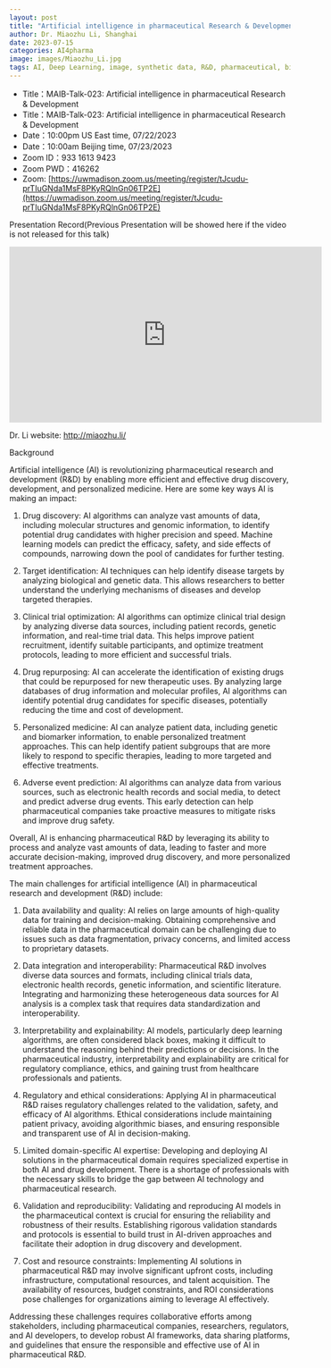 ```yaml
---
layout: post
title: "Artificial intelligence in pharmaceutical Research & Development"
author: Dr. Miaozhu Li, Shanghai
date: 2023-07-15
categories: AI4pharma
image: images/Miaozhu_Li.jpg
tags: AI, Deep Learning, image, synthetic data, R&D, pharmaceutical, biomedicine, AI4pharma
---
```


- Title：MAIB-Talk-023: Artificial intelligence in pharmaceutical Research & Development
- Title：MAIB-Talk-023: Artificial intelligence in pharmaceutical Research & Development
- Date：10:00pm US East time, 07/22/2023
- Date：10:00am Beijing time, 07/23/2023
- Zoom  ID：933 1613 9423
- Zoom PWD：416262
- Zoom: [https://uwmadison.zoom.us/meeting/register/tJcudu-prTIuGNda1MsF8PKyRQlnGn06TP2E](https://uwmadison.zoom.us/meeting/register/tJcudu-prTIuGNda1MsF8PKyRQlnGn06TP2E)

Presentation Record(Previous Presentation will be showed here if the video is not released for this talk)

<p align="center">
<iframe width="560" height="315" src="https://www.youtube.com/embed/YC1GhRFNs8U" title="YouTube video player" frameborder="0" allow="accelerometer; autoplay; clipboard-write; encrypted-media; gyroscope; picture-in-picture" allowfullscreen></iframe>
</p>

Dr. Li website: http://miaozhu.li/

Background

Artificial intelligence (AI) is revolutionizing pharmaceutical research and development (R&D) by enabling more efficient and effective drug discovery, development, and personalized medicine. Here are some key ways AI is making an impact:

1. Drug discovery: AI algorithms can analyze vast amounts of data, including molecular structures and genomic information, to identify potential drug candidates with higher precision and speed. Machine learning models can predict the efficacy, safety, and side effects of compounds, narrowing down the pool of candidates for further testing.

2. Target identification: AI techniques can help identify disease targets by analyzing biological and genetic data. This allows researchers to better understand the underlying mechanisms of diseases and develop targeted therapies.

3. Clinical trial optimization: AI algorithms can optimize clinical trial design by analyzing diverse data sources, including patient records, genetic information, and real-time trial data. This helps improve patient recruitment, identify suitable participants, and optimize treatment protocols, leading to more efficient and successful trials.

4. Drug repurposing: AI can accelerate the identification of existing drugs that could be repurposed for new therapeutic uses. By analyzing large databases of drug information and molecular profiles, AI algorithms can identify potential drug candidates for specific diseases, potentially reducing the time and cost of development.

5. Personalized medicine: AI can analyze patient data, including genetic and biomarker information, to enable personalized treatment approaches. This can help identify patient subgroups that are more likely to respond to specific therapies, leading to more targeted and effective treatments.

6. Adverse event prediction: AI algorithms can analyze data from various sources, such as electronic health records and social media, to detect and predict adverse drug events. This early detection can help pharmaceutical companies take proactive measures to mitigate risks and improve drug safety.

Overall, AI is enhancing pharmaceutical R&D by leveraging its ability to process and analyze vast amounts of data, leading to faster and more accurate decision-making, improved drug discovery, and more personalized treatment approaches.

The main challenges for artificial intelligence (AI) in pharmaceutical research and development (R&D) include:

1. Data availability and quality: AI relies on large amounts of high-quality data for training and decision-making. Obtaining comprehensive and reliable data in the pharmaceutical domain can be challenging due to issues such as data fragmentation, privacy concerns, and limited access to proprietary datasets.

2. Data integration and interoperability: Pharmaceutical R&D involves diverse data sources and formats, including clinical trials data, electronic health records, genetic information, and scientific literature. Integrating and harmonizing these heterogeneous data sources for AI analysis is a complex task that requires data standardization and interoperability.

3. Interpretability and explainability: AI models, particularly deep learning algorithms, are often considered black boxes, making it difficult to understand the reasoning behind their predictions or decisions. In the pharmaceutical industry, interpretability and explainability are critical for regulatory compliance, ethics, and gaining trust from healthcare professionals and patients.

4. Regulatory and ethical considerations: Applying AI in pharmaceutical R&D raises regulatory challenges related to the validation, safety, and efficacy of AI algorithms. Ethical considerations include maintaining patient privacy, avoiding algorithmic biases, and ensuring responsible and transparent use of AI in decision-making.

5. Limited domain-specific AI expertise: Developing and deploying AI solutions in the pharmaceutical domain requires specialized expertise in both AI and drug development. There is a shortage of professionals with the necessary skills to bridge the gap between AI technology and pharmaceutical research.

6. Validation and reproducibility: Validating and reproducing AI models in the pharmaceutical context is crucial for ensuring the reliability and robustness of their results. Establishing rigorous validation standards and protocols is essential to build trust in AI-driven approaches and facilitate their adoption in drug discovery and development.

7. Cost and resource constraints: Implementing AI solutions in pharmaceutical R&D may involve significant upfront costs, including infrastructure, computational resources, and talent acquisition. The availability of resources, budget constraints, and ROI considerations pose challenges for organizations aiming to leverage AI effectively.

Addressing these challenges requires collaborative efforts among stakeholders, including pharmaceutical companies, researchers, regulators, and AI developers, to develop robust AI frameworks, data sharing platforms, and guidelines that ensure the responsible and effective use of AI in pharmaceutical R&D.